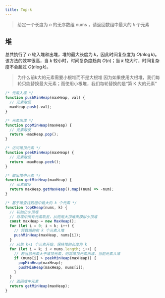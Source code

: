 ```yaml
---
title: Top-k
---
```


> 给定一个长度为 $n$ 的无序数组 nums ，请返回数组中最大的 $k$ 个元素

## 堆

总共执行了 $n$ 轮入堆和出堆，堆的最大长度为 $k$，因此时间复杂度为 $O(n \log k)$。该方法的效率很高，当 $k$ 较小时，时间复杂度趋向 $O(n)$；当 $k$ 较大时，时间复杂度不会超过 $O(n \log k)$。

> 为什么前k大的元素需要小根堆而不是大根堆
> 因为如果使用大根堆，我们每轮只能替换最大元素；而使用小根堆，我们每轮替换的是“第 K 大的元素”

```javascript
/* 元素入堆 */
function pushMinHeap(maxHeap, val) {
  // 元素取反
  maxHeap.push(-val);
}

/* 元素出堆 */
function popMinHeap(maxHeap) {
  // 元素取反
  return -maxHeap.pop();
}

/* 访问堆顶元素 */
function peekMinHeap(maxHeap) {
  // 元素取反
  return -maxHeap.peek();
}

/* 取出堆中元素 */
function getMinHeap(maxHeap) {
  // 元素取反
  return maxHeap.getMaxHeap().map((num) => -num);
}

/* 基于堆查找数组中最大的 k 个元素 */
function topKHeap(nums, k) {
  // 初始化小顶堆
  // 将堆中所有元素取反，从而用大顶堆来模拟小顶堆
  const maxHeap = new MaxHeap();
  for (let i = 0; i < k; i++) {
    // 将数组的前 k 个元素入堆
    pushMinHeap(maxHeap, nums[i]);
  }
  // 从第 k+1 个元素开始，保持堆的长度为 k
  for (let i = k; i < nums.length; i++) {
    // 若当前元素大于堆顶元素，则将堆顶元素出堆、当前元素入堆
    if (nums[i] > peekMinHeap(maxHeap)) {
      popMinHeap(maxHeap);
      pushMinHeap(maxHeap, nums[i]);
    }
  }
  // 返回堆中元素
  return getMinHeap(maxHeap);
}
```

